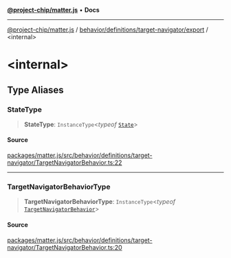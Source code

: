 [**@project-chip/matter.js**](../../../../../README.md) • **Docs**

***

[@project-chip/matter.js](../../../../../modules.md) / [behavior/definitions/target-navigator/export](../README.md) / \<internal\>

# \<internal\>

## Type Aliases

### StateType

> **StateType**: `InstanceType`\<*typeof* [`State`](../classes/TargetNavigatorServer.md#state-1)\>

#### Source

[packages/matter.js/src/behavior/definitions/target-navigator/TargetNavigatorBehavior.ts:22](https://github.com/project-chip/matter.js/blob/7a8cbb56b87d4ccf34bec5a9a95ab40a1711324f/packages/matter.js/src/behavior/definitions/target-navigator/TargetNavigatorBehavior.ts#L22)

***

### TargetNavigatorBehaviorType

> **TargetNavigatorBehaviorType**: `InstanceType`\<*typeof* [`TargetNavigatorBehavior`](../README.md#targetnavigatorbehavior)\>

#### Source

[packages/matter.js/src/behavior/definitions/target-navigator/TargetNavigatorBehavior.ts:20](https://github.com/project-chip/matter.js/blob/7a8cbb56b87d4ccf34bec5a9a95ab40a1711324f/packages/matter.js/src/behavior/definitions/target-navigator/TargetNavigatorBehavior.ts#L20)
